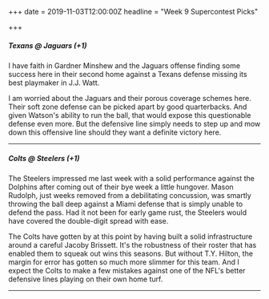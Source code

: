 +++
date = 2019-11-03T12:00:00Z
headline = "Week 9 Supercontest Picks"

+++
##### Texans @ _Jaguars_ (+1)

I have faith in Gardner Minshew and the Jaguars offense finding some success here in their second home against a Texans defense missing its best playmaker in J.J. Watt.

I am worried about the Jaguars and their porous coverage schemes here. Their soft zone defense can be picked apart by good quarterbacks. And given Watson's ability to run the ball, that would expose this questionable defense even more. But the defensive line simply needs to step up and mow down this offensive line should they want a definite victory here.

***

##### Colts @ _Steelers_ (+1)

The Steelers impressed me last week with a solid performance against the Dolphins after coming out of their bye week a little hungover. Mason Rudolph, just weeks removed from a debilitating concussion, was smartly throwing the ball deep against a Miami defense that is simply unable to defend the pass. Had it not been for early game rust, the Steelers would have covered the double-digit spread with ease.

The Colts have gotten by at this point by having built a solid infrastructure around a careful Jacoby Brissett. It's the robustness of their roster that has enabled them to squeak out wins this seasons.  But without T.Y. Hilton, the margin for error has gotten so much more slimmer for this team. And I expect the Colts to make a few mistakes against one of the NFL's better defensive lines playing on their own home turf.

***